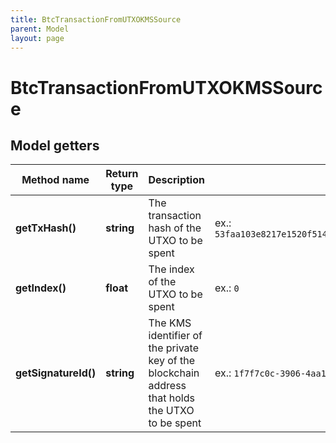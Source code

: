 ```yaml
---
title: BtcTransactionFromUTXOKMSSource
parent: Model
layout: page
---
```


# BtcTransactionFromUTXOKMSSource

## Model getters

Method name | Return type | Description | Notes
------------ | ------------- | ------------- | -------------
**getTxHash()** | **string** | The transaction hash of the UTXO to be spent | ex.: `53faa103e8217e1520f5149a4e8c84aeb58e55bdab11164a95e69a8ca50f8fcc`
**getIndex()** | **float** | The index of the UTXO to be spent | ex.: `0`
**getSignatureId()** | **string** | The KMS identifier of the private key of the blockchain address that holds the UTXO to be spent | ex.: `1f7f7c0c-3906-4aa1-9dfe-4b67c43918f6`


